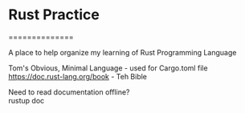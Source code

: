 # Rust Practice
==============

A place to help organize my learning of Rust Programming Language


Tom's Obvious, Minimal Language - used for Cargo.toml file
https://doc.rust-lang.org/book - Teh Bible

Need to read documentation offline?  
rustup doc